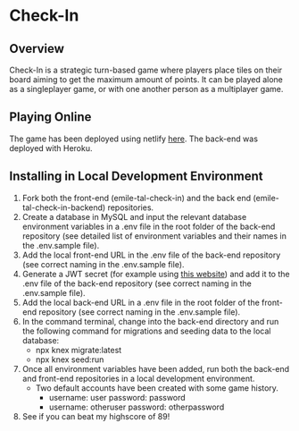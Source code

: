 # Check-In

## Overview

Check-In is a strategic turn-based game where players place tiles on their board aiming to get the maximum amount of points. It can be played alone as a singleplayer game, or with one another person as a multiplayer game.

## Playing Online

The game has been deployed using netlify [here](https://emile-check-in.netlify.app/). The back-end was deployed with Heroku.

## Installing in Local Development Environment

1. Fork both the front-end (emile-tal-check-in) and the back end (emile-tal-check-in-backend) repositories.
2. Create a database in MySQL and input the relevant database environment variables in a .env file in the root folder of the back-end repository (see detailed list of environment variables and their names in the .env.sample file).
3. Add the local front-end URL in the .env file of the back-end repository (see correct naming in the .env.sample file).
4. Generate a JWT secret (for example using [this website](https://jwtsecret.com/generate)) and add it to the .env file of the back-end repository (see correct naming in the .env.sample file).
5. Add the local back-end URL in a .env file in the root folder of the front-end repository (see correct naming in the .env.sample file).
6. In the command terminal, change into the back-end directory and run the following command for migrations and seeding data to the local database:
    - npx knex migrate:latest
    - npx knex seed:run
7. Once all environment variables have been added, run both the back-end and front-end repositories in a local development environment. 
    - Two default accounts have been created with some game history.
        - username: user password: password
        - username: otheruser password: otherpassword
8. See if you can beat my highscore of 89!

